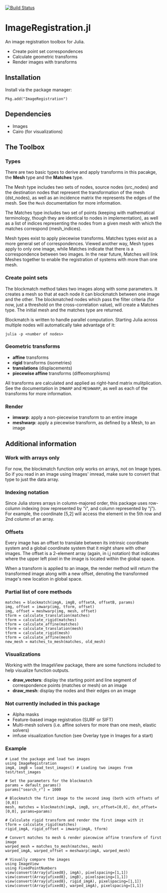 [![Build Status](https://travis-ci.org/seung-lab/ImageRegistration.jl.svg?branch=master)](https://travis-ci.org/seung-lab/ImageRegistration.jl)

# ImageRegistration.jl
An image registration toolbox for Julia.

* Create point set correspondences
* Calculate geometric transforms
* Render images with transforms

## Installation
Install via the package manager:
```
Pkg.add("ImageRegistration")
```

## Dependencies
* Images
* Cairo (for visualizations)

## The Toolbox
### Types
There are two basic types to derive and apply transforms in this pacakge, the **Mesh** type and the **Matches** type.

The Mesh type includes two sets of nodes, source nodes (src_nodes) and the destination nodes that represent the transformation of the mesh (dst_nodes), as well as an incidence matrix the represents the edges of the mesh. See the `Mesh` documentation for more information.

The Matches type includes two set of points (keeping with mathematical terminology, though they are identical to nodes in implementation), as well as a list of indices representing the nodes from a given mesh with which the matches correspond (mesh_indices).

Mesh types exist to apply piecewise transforms. Matches types exist as a more general set of correspondences. Viewed another way, Mesh types apply to only one image, while Matches indicate that there is a correspondence between two images. In the near future, Matches will link Meshes together to enable the registration of systems with more than one mesh.

### Create point sets
The blockmatch method takes two images along with some parameters. It creates a mesh so that at each node it can blockmatch between one image and the other. The blockmatched nodes which pass the filter criteria (for now, just a threshold on the cross-correlation value), will create a Matches type. The initial mesh and the matches type are returned.

Blockmatch is written to handle parallel computation. Starting Julia across multiple nodes will automatically take advantage of it:
```
julia -p <number of nodes>
```

### Geometric transforms

* **affine** transforms
* **rigid** transforms (isometries)
* **translations** (displacements)
* **piecewise affine** transforms (diffeomorphisms)

All transforms are calculated and applied as right-hand matrix mulitplication. See the documentation in `IMWARP` and `MESHWARP`, as well as each of the transforms for more information.

### Render

* **imwarp**: apply a non-piecewise transform to an entire image
* **meshwarp**: apply a piecewise transform, as defined by a Mesh, to an image

## Additional information
### Work with arrays only
For now, the blockmatch function only works on arrays, not on Image types. So if you read in an image using Images' imread, make sure to convert that type to just the data array.

### Indexing notation
Since Julia stores arrays in column-majored order, this package uses row-column indexing (row represented by "i", and column represented by "j"). For example, the coordinate [5,2] will access the element in the 5th row and 2nd column of an array.

### Offsets
Every image has an offset to translate between its intrinsic coordinate system and a global coordinate system that it might share with other images. The offset is a 2-element array (again, in i,j notation) that indicates where the upper left pixel in the image is located within the global space.

When a transform is applied to an image, the render method will return the transformed image along with a new offset, denoting the transformed image's new location in global space.

### Partial list of core methods
```
matches = blockmatch(imgA, imgB, offsetA, offsetB, params)
img, offset = imwarp(img, tform, offset)
img, offset = meshwarp(img, mesh, offset)
tform = calculate_translation(matches)
tform = calculate_rigid(matches)
tform = calculate_affine(matches)
tform = calculate_translation(mesh)
tform = calculate_rigid(mesh)
tform = calculate_affine(mesh)
new_mesh = matches_to_mesh(matches, old_mesh)
```
### Visualizations
Working with the ImageView package, there are some functions included to help visualize function outputs.

* **draw_vectors**: display the starting point and line segment of correspondence points (matches or mesh) on an image
* **draw_mesh**: display the nodes and their edges on an image

### Not currently included in this package
* Alpha masks
* Feature-based image registration (SURF or SIFT)
* Multi-mesh solvers (i.e. affine solvers for more than one mesh, elastic solvers)
* imfuse visualization function (see Overlay type in Images for a start)

### Example
```
# Load the package and load two images
using ImageRegistration
imgA, imgB = load_test_images() # Loading two images from test/test_images

# Set the parameters for the blockmatch
params = default_params()
params["search_r"] = 1000

# Blockmatch the first image to the second imag (both with offsets of [0,0])
mesh, matches = blockmatch(imgA, imgB, src_offset=[0,0], dst_offset=[0,0], params=params)

# Calculate rigid transform and render the first image with it
tform = calculate_rigid(matches)
rigid_imgA, rigid_offset = imwarp(imgA, tform)

# Convert matches to mesh & render piecewise affine transform of first image
warped_mesh = matches_to_mesh(matches, mesh)
warped_imgA, warped_offset = meshwarp(imgA, warped_mesh)

# Visually compare the images
using ImageView
using FixedPointNumbers
view(convert(Array{ufixed8}, imgA), pixelspacing=[1,1])
view(convert(Array{ufixed8}, imgB), pixelspacing=[1,1])
view(convert(Array{ufixed8}, rigid_imgA), pixelspacing=[1,1])
view(convert(Array{ufixed8}, warped_imgA), pixelspacing=[1,1])
```
